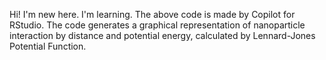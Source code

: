 Hi! 
I'm new here.
I'm learning. 
The above code is made by Copilot for RStudio. The code generates a graphical representation of nanoparticle interaction by distance and potential energy, calculated by Lennard-Jones Potential Function. 
